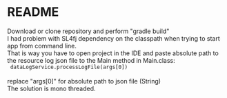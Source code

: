 # README
Download or clone repository and perform "gradle build" </br>
I had problem with SL4fj dependency on the classpath when trying to start app from command line.</br>
That is way you have to open project in the IDE and paste absolute path to the resource log json file to the Main method in Main.class: </br>
<code>
  dataLogService.processLogFile(args[0])
</code></br>
replace "args[0]" for absolute path to json file (String)</br>
The solution is mono threaded.
